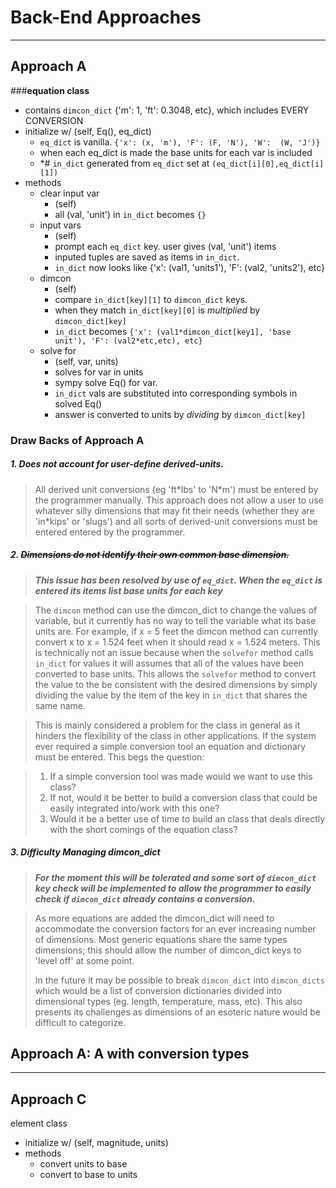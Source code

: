 # Back-End Approaches
---
## Approach A

###**equation class**
* contains ```dimcon_dict``` {'m': 1, 'ft': 0.3048, etc}, which includes EVERY CONVERSION
* initialize w/ (self, Eq(), eq_dict)
    * ```eq_dict``` is vanilla. ```{'x': (x, 'm'), 'F': (F, 'N'), 'W':  (W, 'J')}```
    * when each eq_dict is made the base units for each var is included
    * *# ```in_dict``` generated from ```eq_dict``` set at ```(eq_dict[i][0],eq_dict[i][1])```
* methods
    * clear input var
        * (self)
        * all (val, 'unit') in ```in_dict``` becomes ```{}```
    * input vars
        * (self)
        * prompt each ```eq_dict``` key. user gives (val, 'unit') items
        * inputed tuples are saved as items in ```in_dict```.
        * ```in_dict``` now looks like {'x': (val1, 'units1'), 'F': (val2, 'units2'), etc}
    * dimcon
        * (self)
        * compare ```in_dict[key][1]``` to ```dimcon_dict``` keys.
        * when they match ```in_dict[key][0]``` is *multiplied* by ```dimcon_dict[key]```
        * ```in_dict``` becomes ```{'x': (val1*dimcon_dict[key1], 'base unit'), 'F': (val2*etc,etc), etc}```
    * solve for
        * (self, var, units)
        * solves for var in units
        * sympy solve Eq() for var.
        * ```in_dict``` vals are substituted into corresponding symbols in solved Eq()
        * answer is converted to units by *dividing* by ```dimcon_dict[key]```  

### Draw Backs of Approach A

##### 1. Does not account for user-define derived-units.

> All derived unit conversions (eg 'ft\*lbs' to 'N\*m') must be
> entered by the programmer manually. This approach does not
> allow a user to use whatever silly dimensions that may fit
> their needs (whether they are 'in*kips' or 'slugs') and all
> sorts of derived-unit conversions must be entered entered
> by the programmer.

##### 2. ~~Dimensions do not identify their own common base dimension.~~

> _**This issue has been resolved by use of ```eq_dict```. When the ```eq_dict``` is
> entered its items list base units for each key**_

> The ```dimcon``` method can use the dimcon_dict to change the values
> of variable, but it currently has no way to tell the variable
> what its base units are. For example, if x = 5 feet the dimcon
> method can currently convert x to x = 1.524 feet when it should
> read x = 1.524 meters. This is technically not an issue because
> when the ```solvefor``` method calls ```in_dict``` for values it will
> assumes that all of the values have been converted to base units.
> This allows the ```solvefor``` method to convert the value to the
> be consistent with the desired dimensions by simply dividing the
> value by the item of the key in ```in_dict``` that shares the same
> name.

> This is mainly considered a problem for the class in general as
> it hinders the flexibility of the class in other applications. If
> the system ever required a simple conversion tool an equation and dictionary
> must be entered. This begs the question:

> 1. If a simple conversion tool was made would we want to use this class?
> 2. If not, would it be better to build a conversion class that could be easily
> integrated into/work with this one?
> 3. Would it be a better use of time to build an class that deals
> directly with the short comings of the equation class?

##### 3. Difficulty Managing dimcon_dict

> _**For the moment this will be tolerated and some sort of ```dimcon_dict```
> key check will be implemented to allow the programmer to easily
> check if ```dimcon_dict``` already contains a conversion.**_

> As more equations are added the dimcon_dict will need to accommodate
> the conversion factors for an ever increasing number of dimensions.
> Most generic equations share the same types dimensions; this should
> allow the number of dimcon_dict keys to 'level off' at some point.
>
> In the future it may be possible to break ```dimcon_dict```
> into ```dimcon_dicts``` which would be a list of conversion dictionaries
> divided into dimensional types (eg. length, temperature, mass, etc).
> This also presents its challenges as dimensions of an esoteric nature
> would be difficult to categorize. 


## Approach A: A with conversion types


---

## Approach C

element class
* initialize w/ (self, magnitude, units)
* methods
    * convert units to base
    * convert to base to units
